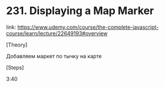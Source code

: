 # 231. Displaying a Map Marker

link: https://www.udemy.com/course/the-complete-javascript-course/learn/lecture/22649193#overview



[Theory]


Добавляем маркет по тычку на карте




[Steps]

3:40